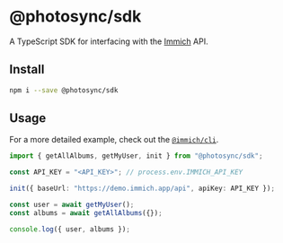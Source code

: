 # @photosync/sdk

A TypeScript SDK for interfacing with the [Immich](https://immich.app/) API.

## Install

```bash
npm i --save @photosync/sdk
```

## Usage

For a more detailed example, check out the [`@immich/cli`](https://github.com/wonderkidshihab/photo-backup/tree/main/cli).

```typescript
import { getAllAlbums, getMyUser, init } from "@photosync/sdk";

const API_KEY = "<API_KEY>"; // process.env.IMMICH_API_KEY

init({ baseUrl: "https://demo.immich.app/api", apiKey: API_KEY });

const user = await getMyUser();
const albums = await getAllAlbums({});

console.log({ user, albums });
```
